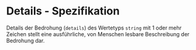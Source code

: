 # Details - Spezifikation

Details der Bedrohung (`details`) des Wertetyps `string` mit 1 oder mehr Zeichen stellt eine ausführliche, von Menschen lesbare Beschreibung der Bedrohung dar.
